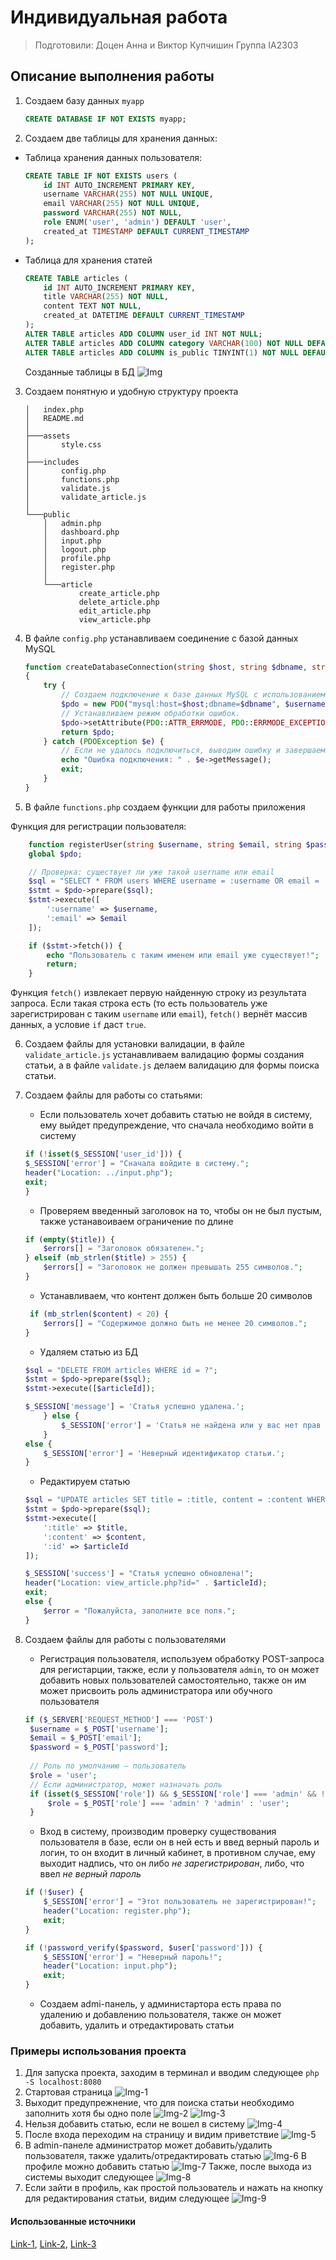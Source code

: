 # Индивидуальная работа

> Подготовили: Доцен Анна и Виктор Купчишин
> Группа IA2303

## Описание выполнения работы

1) Создаем базу данных ```myapp```

    ```sql
    CREATE DATABASE IF NOT EXISTS myapp;
    ```

2) Создаем две таблицы для хранения данных:

- Таблица хранения данных пользователя:

    ```sql
    CREATE TABLE IF NOT EXISTS users (
        id INT AUTO_INCREMENT PRIMARY KEY,
        username VARCHAR(255) NOT NULL UNIQUE,
        email VARCHAR(255) NOT NULL UNIQUE,    
        password VARCHAR(255) NOT NULL,       
        role ENUM('user', 'admin') DEFAULT 'user',  
        created_at TIMESTAMP DEFAULT CURRENT_TIMESTAMP  
    );
    ```

- Таблица для хранения статей

    ```sql
    CREATE TABLE articles (
        id INT AUTO_INCREMENT PRIMARY KEY,
        title VARCHAR(255) NOT NULL,
        content TEXT NOT NULL,
        created_at DATETIME DEFAULT CURRENT_TIMESTAMP
    );
    ALTER TABLE articles ADD COLUMN user_id INT NOT NULL;
    ALTER TABLE articles ADD COLUMN category VARCHAR(100) NOT NULL DEFAULT 'Без категории';
    ALTER TABLE articles ADD COLUMN is_public TINYINT(1) NOT NULL DEFAULT 1;
    ```

    Созданные таблицы в БД
    ![Img](https://imgur.com/tqBkgwN.png)

3) Создаем понятную и удобную структуру проекта

    ```plaintext
    │   index.php
    │   README.md
    │
    ├───assets
    │       style.css
    │
    ├───includes
    │       config.php
    │       functions.php
    │       validate.js
    │       validate_article.js
    │
    └───public
        │   admin.php
        │   dashboard.php
        │   input.php
        │   logout.php
        │   profile.php
        │   register.php
        │
        └───article
                create_article.php
                delete_article.php
                edit_article.php
                view_article.php
    ```

4) В файле ```config.php``` устанавливаем соединение с базой данных MySQL

    ```php
    function createDatabaseConnection(string $host, string $dbname, string $username, string $password): PDO
    {
        try {
            // Создаем подключение к базе данных MySQL с использованием переданных данных.
            $pdo = new PDO("mysql:host=$host;dbname=$dbname", $username, $password);
            // Устанавливаем режим обработки ошибок.
            $pdo->setAttribute(PDO::ATTR_ERRMODE, PDO::ERRMODE_EXCEPTION);
            return $pdo;
        } catch (PDOException $e) {
            // Если не удалось подключиться, выводим ошибку и завершаем выполнение.
            echo "Ошибка подключения: " . $e->getMessage();
            exit;
        }
    }
    ```

5) В файле ```functions.php``` создаем функции для работы приложения

Функция для регистрации пользователя:

```php
    function registerUser(string $username, string $email, string $password, string $role = 'user'): void {
    global $pdo;

    // Проверка: существует ли уже такой username или email
    $sql = "SELECT * FROM users WHERE username = :username OR email = :email";
    $stmt = $pdo->prepare($sql);
    $stmt->execute([
        ':username' => $username,
        ':email' => $email
    ]);

    if ($stmt->fetch()) {
        echo "Пользователь с таким именем или email уже существует!";
        return;
    }
```

Функция ```fetch()``` извлекает первую найденную строку из результата запроса. Если такая строка есть (то есть пользователь уже зарегистрирован с таким ```username``` или ```email```), ```fetch()``` вернёт массив данных, а условие ```if``` даст ```true```.

6) Создаем файлы для установки валидации, в файле ```validate_article.js``` устанавливаем валидацию формы создания статьи, а в файле ```validate.js``` делаем валидацию для формы поиска статьи.

7) Создаем файлы для работы со статьями:
   - Если пользователь хочет добавить статью не войдя в систему, ему выйдет предупреждение, что сначала необходимо войти в систему
  
    ```php
    if (!isset($_SESSION['user_id'])) {
    $_SESSION['error'] = "Сначала войдите в систему.";
    header("Location: ../input.php");
    exit;
    }
    ```

    - Проверяем введенный заголовок на то, чтобы он не был пустым, также устанавоиваем ограничение по длине
  
    ```php
    if (empty($title)) {
        $errors[] = "Заголовок обязателен.";
    } elseif (mb_strlen($title) > 255) {
        $errors[] = "Заголовок не должен превышать 255 символов.";
    }
    ```

    - Устанавливаем, что контент должен быть больше 20 символов

    ```php
     if (mb_strlen($content) < 20) {
        $errors[] = "Содержимое должно быть не менее 20 символов.";
    }
    ```

    - Удаляем статью из БД
  
    ```php
    $sql = "DELETE FROM articles WHERE id = ?";
    $stmt = $pdo->prepare($sql);
    $stmt->execute([$articleId]);

    $_SESSION['message'] = 'Статья успешно удалена.';
        } else {
            $_SESSION['error'] = 'Статья не найдена или у вас нет прав для её удаления.';
        }
    else {
        $_SESSION['error'] = 'Неверный идентификатор статьи.';
    }
    ```

    - Редактируем статью
  
    ```php
    $sql = "UPDATE articles SET title = :title, content = :content WHERE id = :id";
    $stmt = $pdo->prepare($sql);
    $stmt->execute([
        ':title' => $title,
        ':content' => $content,
        ':id' => $articleId
    ]);

    $_SESSION['success'] = "Статья успешно обновлена!";
    header("Location: view_article.php?id=" . $articleId);
    exit;
    else {
        $error = "Пожалуйста, заполните все поля.";
    }
    ```

8) Создаем файлы для работы с пользователями

   - Регистрация пользователя, используем обработку POST-запроса для регистарции, также, если у пользователя ```admin```, то он может добавить новых пользователей самостоятельно, также он им может присвоить роль администратора или обучного пользователя

   ```php
   if ($_SERVER['REQUEST_METHOD'] === 'POST')
    $username = $_POST['username']; 
    $email = $_POST['email'];
    $password = $_POST['password']; 
    
    // Роль по умолчанию — пользователь
    $role = 'user';
    // Если администратор, может назначать роль
    if (isset($_SESSION['role']) && $_SESSION['role'] === 'admin' && !empty($_POST['role'])) {
        $role = $_POST['role'] === 'admin' ? 'admin' : 'user';
    }
    ```

    - Вход в систему, производим проверку существования пользователя в базе, если он в ней есть и введ верный пароль и логин, то он входит в личный кабинет, в противном случае, ему выходит надпись, что он либо *не зарегистрирован*, либо, что ввел *не верный пароль*
  
    ```php
    if (!$user) {
        $_SESSION['error'] = "Этот пользователь не зарегистрирован!";
        header("Location: register.php");
        exit;
    }

    if (!password_verify($password, $user['password'])) {
        $_SESSION['error'] = "Неверный пароль!";
        header("Location: input.php");
        exit;
    }
    ```

    - Создаем admi-панель, у администартора есть права по удалению и добавлению пользователя, также он может добавить, удалить и отредактировать статьи

### Примеры использования проекта

1) Для запуска проекта, заходим в терминал и вводим следующее ```php -S localhost:8080```
2) Стартовая страница
   ![Img-1](https://imgur.com/ht25lQK.png)
3) Выходит предупрежнение, что для поиска статьи необходимо заполнить хотя бы одно поле
   ![Img-2](https://imgur.com/aXtcdFa.png) ![Img-3](https://imgur.com/KWn8FIA.png)
4) Нельзя добавить статью, если не вошел в систему
   ![Img-4](https://imgur.com/Be61wyC.png)
5) После входа переходим на страницу и видим приветствие
   ![Img-5](https://imgur.com/93uql6m.png)
6) В admin-панеле администратор может добавить/удалить пользователя, также удалить/отредактировать статью
   ![Img-6](https://imgur.com/BhdrvIS.png)
   В профиле можно добавить статью
   ![Img-7](https://imgur.com/Q9GmLHc.png)
   Также, после выхода из системы выходит следующее
    ![Img-8](https://imgur.com/5OnABzd.png)
7) Если зайти в профиль, как простой пользователь и нажать на кнопку для редактирования статьи, видим следующее
   ![Img-9](https://imgur.com/gvo3o7h.png)

#### Использованные источники

[Link-1](https://moodle.usm.md/course/view.php?id=7161), [Link-2](https://github.com/MSU-Courses/advanced-web-programming), [Link-3](https://moodle.usm.md/course/view.php?id=7254)
  